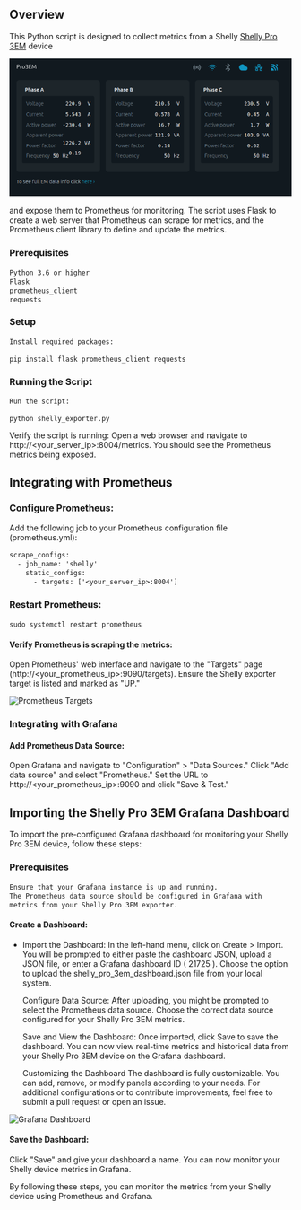 ## Overview

This Python script is designed to collect metrics from a Shelly [Shelly Pro 3EM](https://www.shelly.com/en-us/products/shop/shelly-pro-3-em) 
device

![Shelly Device](pics/shelly.png)

and expose them to Prometheus for monitoring. 
The script uses Flask to create a web server that Prometheus can scrape for metrics, and the Prometheus client library to define and update the metrics.

### Prerequisites

    Python 3.6 or higher
    Flask
    prometheus_client
    requests

### Setup

    Install required packages:

    
```pip install flask prometheus_client requests```

### Running the Script

    Run the script:

```python shelly_exporter.py```

Verify the script is running:
Open a web browser and navigate to http://<your_server_ip>:8004/metrics. You should see the Prometheus metrics being exposed.


## Integrating with Prometheus

### Configure Prometheus:
Add the following job to your Prometheus configuration file (prometheus.yml):
```
scrape_configs:
  - job_name: 'shelly'
    static_configs:
      - targets: ['<your_server_ip>:8004']
```
### Restart Prometheus:

```sudo systemctl restart prometheus```

#### Verify Prometheus is scraping the metrics:
Open Prometheus' web interface and navigate to the "Targets" page (http://<your_prometheus_ip>:9090/targets). 
Ensure the Shelly exporter target is listed and marked as "UP."


![Prometheus Targets](pics/prom.png)


### Integrating with Grafana

#### Add Prometheus Data Source:
Open Grafana and navigate to "Configuration" > "Data Sources."
Click "Add data source" and select "Prometheus."
Set the URL to http://<your_prometheus_ip>:9090 and click "Save & Test."



## Importing the Shelly Pro 3EM Grafana Dashboard

To import the pre-configured Grafana dashboard for monitoring your Shelly Pro 3EM device, follow these steps:
### Prerequisites

    Ensure that your Grafana instance is up and running.
    The Prometheus data source should be configured in Grafana with metrics from your Shelly Pro 3EM exporter.

#### Create a Dashboard:
* Import the Dashboard:
  In the left-hand menu, click on Create > Import.
  You will be prompted to either paste the dashboard JSON, upload a JSON file, or enter a Grafana dashboard ID ( 21725 ).
  Choose the option to upload the shelly_pro_3em_dashboard.json file from your local system.

  Configure Data Source:
  After uploading, you might be prompted to select the Prometheus data source. Choose the correct data source configured for your Shelly Pro 3EM metrics.

  Save and View the Dashboard:
  Once imported, click Save to save the dashboard.
  You can now view real-time metrics and historical data from your Shelly Pro 3EM device on the Grafana dashboard.

  Customizing the Dashboard
  The dashboard is fully customizable. You can add, remove, or modify panels according to your needs.
  For additional configurations or to contribute improvements, feel free to submit a pull request or open an issue.


![Grafana Dashboard](pics/grafana.png)


#### Save the Dashboard:
Click "Save" and give your dashboard a name.
You can now monitor your Shelly device metrics in Grafana.

By following these steps, you can monitor the metrics from your Shelly device using Prometheus and Grafana.



